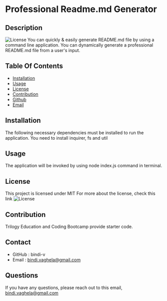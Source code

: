 # Professional Readme.md Generator

  ## Description
 ![License](https://img.shields.io/badge/License-MIT-yellow)
 You can quickly & easily generate README.md file by using a command line application. You can dynamically generate a professional README.md file from a user's input.

  ## Table Of Contents

- [Installation](#installation)
- [Usage](#usage)
- [License](#license)
- [Contribution](#contribution)
- [Github](#github)
- [Email](#email)
    
## Installation 
The following necessary dependencies must be installed to run the application.
  You need to install inquirer, fs and util

## Usage

 The application will be invoked by using node index.js command in terminal.

## License
This project is licensed under
MIT
For more about the license, check this link
![License](https://opensource.org/licenses/MIT)

## Contribution
Trilogy Education and Coding Bootcamp provide starter code.

## Contact
* GitHub : bindi-v
* Email : bindi.vaghela@gmail.com
    
## Questions
If you have any questions, please reach out to this email,
 bindi.vaghela@gmail.com

